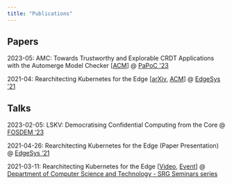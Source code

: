 ```yaml
---
title: "Publications"
---
```


## Papers

2023-05: AMC: Towards Trustworthy and Explorable CRDT Applications with the Automerge Model Checker \[[ACM](https://dl.acm.org/doi/10.1145/3578358.3591326)\] @ [PaPoC '23](https://papoc-workshop.github.io/2023/)

2021-04: Rearchitecting Kubernetes for the Edge \[[arXiv](https://arxiv.org/abs/2104.02423), [ACM](https://dl.acm.org/doi/10.1145/3434770.3459730)\] @ [EdgeSys '21](https://edge-sys.github.io/2021/)

## Talks

2023-02-05: LSKV: Democratising Confidential Computing from the Core @ [FOSDEM ‘23](https://fosdem.org/2023/schedule/event/cc_lskv/)

2021-04-26: Rearchitecting Kubernetes for the Edge (Paper Presentation) @ [EdgeSys ‘21](https://edge-sys.github.io/2021/)

2021-03-11: Rearchitecting Kubernetes for the Edge \[[Video](https://www.cl.cam.ac.uk/research/srg/seminars/videos/2021-03-11.mp4), [Event](http://talks.cam.ac.uk/talk/index/156778)\] @ [Department of Computer Science and Technology - SRG Seminars series](https://www.cl.cam.ac.uk/research/srg/seminars/)
